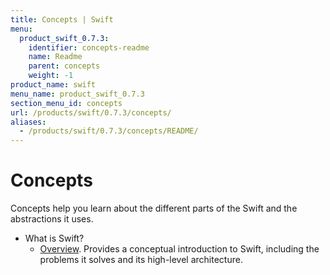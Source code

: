 ```yaml
---
title: Concepts | Swift
menu:
  product_swift_0.7.3:
    identifier: concepts-readme
    name: Readme
    parent: concepts
    weight: -1
product_name: swift
menu_name: product_swift_0.7.3
section_menu_id: concepts
url: /products/swift/0.7.3/concepts/
aliases:
  - /products/swift/0.7.3/concepts/README/
---
```

# Concepts

Concepts help you learn about the different parts of the Swift and the abstractions it uses.

- What is Swift?
  - [Overview](/docs/concepts/what-is-swift/overview.md). Provides a conceptual introduction to Swift, including the problems it solves and its high-level architecture.
